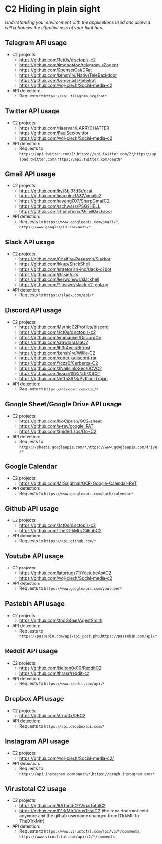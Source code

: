 # C2 Hiding in plain sight

*Understanding your environment with the applications used and allowed will enhances the effectiveness of your hunt here*

## Telegram API usage
  - C2 projects: 
    - https://github.com/3ct0s/disctopia-c2
    - https://github.com/timebotdon/telegram-c2agent
    - https://github.com/SpenserCai/DRat
    - https://github.com/kensh1ro/NativeTeleBackdoor
    - https://github.com/Lemonada/teleBrat
    - https://github.com/woj-ciech/Social-media-c2
  - API detection: 
    - Requests to `https://api.telegram.org/bot*`

## Twitter API usage
  - C2 projects:
    - https://github.com/slaeryan/LARRYCHATTER
    - https://github.com/PaulSec/twittor
    - https://github.com/woj-ciech/Social-media-c2
  - API detection: 
    - Requests to `https://api.twitter.com/1*`,`https://api.twitter.com/2*`,`https://upload.twitter.com/`,`https://api.twitter.com/oauth*` 
 
## Gmail API usage
  - C2 projects:
    - https://github.com/byt3bl33d3r/gcat
    - https://github.com/machine1337/gmailc2
    - https://github.com/reveng007/SharpGmailC2
    - https://github.com/rschwass/PSGSHELL
    - https://github.com/shanefarris/GmailBackdoor
  - API detection: 
    - Requests to `https://www.googleapis.com/gmail/*`, `https://www.googleapis.com/auth/*`
 
## Slack API usage
  - C2 projects:
    - https://github.com/Coalfire-Research/Slackor
    - https://github.com/bkup/SlackShell
    - https://github.com/praetorian-inc/slack-c2bot
    - https://github.com/j3ssie/c2s
    - https://github.com/herwonowr/slackhell
    - https://github.com/Yihsiwei/slack-c2-golang
  - API detection: 
    - Requests to `https://slack.com/api/*` 
  
## Discord API usage
  - C2 projects:
    - https://github.com/MythicC2Profiles/discord
    - https://github.com/3ct0s/disctopia-c2
    - https://github.com/emmaunel/DiscordGo
    - https://github.com/crawl3r/DaaC2
    - https://github.com/th3r4ven/Bifrost
    - https://github.com/kensh1ro/Willie-C2
    - https://github.com/codeuk/discord-rat
    - https://github.com/Vczz0/Cerberos-C2
    - https://github.com/3NailsInfoSec/DCVC2
    - https://github.com/hoaan1995/ZER0BOT
    - https://github.com/Jeff53978/Python-Trojan
  - API detection: 
    - Requests to `https://discord.com/api/*` 
  
## Google Sheet/Google Drive API usage
  - C2 projects:
    - https://github.com/looCiprian/GC2-sheet 
    - https://github.com/a-rey/google_RAT
    - https://github.com/SpiderLabs/DoHC2
  - API detection: 
    - Requests to `https://sheets.googleapis.com/*`,`https://www.googleapis.com/drive/*` 

## Google Calendar
- C2 projects:
  - https://github.com/MrSaighnal/GCR-Google-Calendar-RAT
- API detection:
  - Requests to `https://www.googleapis.com/auth/calendar*`

## Github API usage
  - C2 projects:
    - https://github.com/3ct0s/disctopia-c2
    - https://github.com/TheD1rkMtr/GithubC2
  - API detection: 
    - Requests to `https://api.github.com/*` 

## Youtube API usage
  - C2 projects:
    - https://github.com/latortuga71/YoutubeAsAC2 
    - https://github.com/woj-ciech/Social-media-c2
  - API detection: 
    - Requests to `https://www.googleapis.com/youtube/*`

## Pastebin API usage
  - C2 projects:
    - https://github.com/3ndG4me/AgentSmith 
  - API detection: 
    - Requests to `https://pastebin.com/api/api_post.php`,`https://pastebin.com/api/*`

## Reddit API usage
  - C2 projects:
    - https://github.com/kleiton0x00/RedditC2
    - https://github.com/thrasr/reddit-c2
  - API detection: 
    - Requests to `https://www.reddit.com/api/*`

## Dropbox API usage
  - C2 projects:
    - https://github.com/Arno0x/DBC2
  - API detection:
    - Requests to `https://api.dropboxapi.com/*` 

## Instagram API usage
  - C2 projects:
    - https://github.com/woj-ciech/Social-media-c2/
  - API detection: 
    - Requests to `https://api.instagram.com/oauth/*`,`https://graph.instagram.com/*`

## Virustotal C2 usage
  - C2 projects:
    - https://github.com/RATandC2/VirusTotalC2
    - https://github.com/D1rkMtr/VirusTotalC2 (the repo does not exist anymore and the github username changed from D1rkMtr to TheD1rkMtr)
  - API detection: 
    - Requests to `https://www.virustotal.com/api/v3/*/comments`, `https://www.virustotal.com/api/v2/*/comments`
